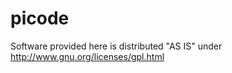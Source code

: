 picode
======

Software provided here is distributed "AS IS" under
http://www.gnu.org/licenses/gpl.html
